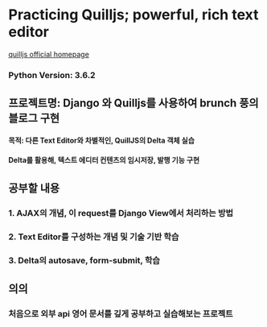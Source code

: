 # Practicing Quilljs; powerful, rich text editor

[quilljs official homepage](https://quilljs.com/)

### Python Version: 3.6.2

## 프로젝트명: Django 와 Quilljs를 사용하여 brunch 풍의 블로그 구현

#### 목적: 다른 Text Editor와 차별적인,  QuillJS의 Delta 객체 실습
#### Delta를 활용해, 텍스트 에디터 컨텐츠의 임시저장, 발행 기능 구현

## 공부할 내용

### 1. AJAX의 개념, 이 request를 Django View에서 처리하는 방법
### 2. Text Editor를 구성하는 개념 및 기술 기반 학습
### 3. Delta의 autosave, form-submit, 학습

## 의의
### 처음으로 외부 api 영어 문서를 깊게 공부하고 실습해보는 프로젝트
